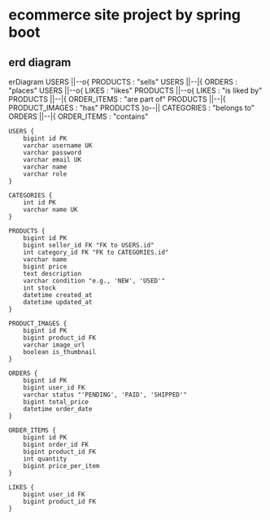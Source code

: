 # ecommerce site project by spring boot

## erd diagram

erDiagram
    USERS ||--o{ PRODUCTS : "sells"
    USERS ||--|{ ORDERS : "places"
    USERS ||--o{ LIKES : "likes"
    PRODUCTS ||--o{ LIKES : "is liked by"
    PRODUCTS ||--|{ ORDER_ITEMS : "are part of"
    PRODUCTS ||--|{ PRODUCT_IMAGES : "has"
    PRODUCTS }o--|| CATEGORIES : "belongs to"
    ORDERS ||--|{ ORDER_ITEMS : "contains"


    USERS {
        bigint id PK
        varchar username UK
        varchar password
        varchar email UK
        varchar name
        varchar role
    }

    CATEGORIES {
        int id PK
        varchar name UK
    }

    PRODUCTS {
        bigint id PK
        bigint seller_id FK "FK to USERS.id"
        int category_id FK "FK to CATEGORIES.id"
        varchar name
        bigint price
        text description
        varchar condition "e.g., 'NEW', 'USED'"
        int stock
        datetime created_at
        datetime updated_at
    }

    PRODUCT_IMAGES {
        bigint id PK
        bigint product_id FK
        varchar image_url
        boolean is_thumbnail
    }

    ORDERS {
        bigint id PK
        bigint user_id FK
        varchar status "'PENDING', 'PAID', 'SHIPPED'"
        bigint total_price
        datetime order_date
    }

    ORDER_ITEMS {
        bigint id PK
        bigint order_id FK
        bigint product_id FK
        int quantity
        bigint price_per_item
    }

    LIKES {
        bigint user_id FK
        bigint product_id FK
    }
